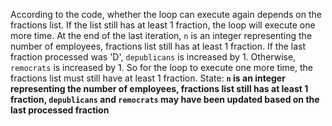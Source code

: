 According to the code, whether the loop can execute again depends on the fractions list. If the list still has at least 1 fraction, the loop will execute one more time. At the end of the last iteration, `n` is an integer representing the number of employees, fractions list still has at least 1 fraction. If the last fraction processed was 'D', `depublicans` is increased by 1. Otherwise, `remocrats` is increased by 1. So for the loop to execute one more time, the fractions list must still have at least 1 fraction.
State: **`n` is an integer representing the number of employees, fractions list still has at least 1 fraction, `depublicans` and `remocrats` may have been updated based on the last processed fraction**